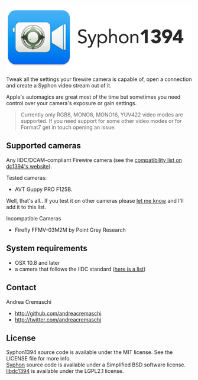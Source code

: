![Syphon1394](https://raw.githubusercontent.com/andreacremaschi/Syphon1394/master/AppTitle.png)

Tweak all the settings your firewire camera is capable of, open a connection and create a Syphon video stream out of it.

Apple's automagics are great most of the time but sometimes you need control over your camera's exposure or gain settings. 

> Currently only RGB8, MONO8, MONO16, YUV422 video modes are supported. If you need support for some other video modes or for Format7 get in touch opening an issue.

## Supported cameras

Any IIDC/DCAM-compliant Firewire camera (see the [compatibility list on dc1394's website](http://damien.douxchamps.net/ieee1394/cameras/)).

Tested cameras:
- AVT Guppy PRO F125B. 

Well, that's all.. If you test it on other cameras please [let me know](https://github.com/andreacremaschi/Syphon1394/issues/1) and I'll add it to this list.  

Incompatible Cameras
- Firefly FFMV-03M2M by Point Grey Research

## System requirements

- OSX 10.8 and later
- a camera that follows the IIDC standard ([here is a list](http://damien.douxchamps.net/ieee1394/cameras/))

## Contact

Andrea Cremaschi

- http://github.com/andreacremaschi
- http://twitter.com/andreacremaschi

## License

Syphon1394 source code is available under the MIT license. See the LICENSE file for more info.  
[Syphon](http://syphon.v002.info) source code is available under a Simplified BSD software license.  
[libdc1394](http://damien.douxchamps.net/ieee1394/libdc1394/) is available under the LGPL2.1 license.  
